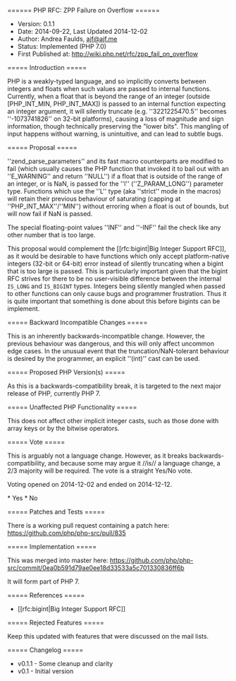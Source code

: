 ====== PHP RFC: ZPP Failure on Overflow ======
  * Version: 0.1.1
  * Date: 2014-09-22, Last Updated 2014-12-02
  * Author: Andrea Faulds, ajf@ajf.me
  * Status: Implemented (PHP 7.0)
  * First Published at: http://wiki.php.net/rfc/zpp_fail_on_overflow

===== Introduction =====

PHP is a weakly-typed language, and so implicitly converts between integers and floats when such values are passed to internal functions. Currently, when a float that is beyond the range of an integer (outside [PHP_INT_MIN, PHP_INT_MAX]) is passed to an internal function expecting an integer argument, it will silently truncate (e.g. ''3221225470.5'' becomes ''-1073741826'' on 32-bit platforms), causing a loss of magnitude and sign information, though technically preserving the "lower bits". This mangling of input happens without warning, is unintuitive, and can lead to subtle bugs.

===== Proposal =====

''zend_parse_parameters'' and its fast macro counterparts are modified to fail (which usually causes the PHP function that invoked it to bail out with an ''E_WARNING'' and return ''NULL'') if a float that is outside of the range of an integer, or is NaN, is passed for the ''l'' (''Z_PARAM_LONG'') parameter type. Functions which use the ''L'' type (aka ''strict'' mode in the macros) will retain their previous behaviour of saturating (capping at ''PHP_INT_MAX''/''MIN'') without erroring when a float is out of bounds, but will now fail if NaN is passed.

The special floating-point values ''INF'' and ''-INF'' fail the check like any other number that is too large.

This proposal would complement the [[rfc:bigint|Big Integer Support RFC]], as it would be desirable to have functions which only accept platform-native integers (32-bit or 64-bit) error instead of silently truncating when a bigint that is too large is passed. This is particularly important given that the bigint RFC strives for there to be no user-visible difference between the internal `IS_LONG` and `IS_BIGINT` types. Integers being silently mangled when passed to other functions can only cause bugs and programmer frustration. Thus it is quite important that something is done about this before bigints can be implement.

===== Backward Incompatible Changes =====

This is an inherently backwards-incompatible change. However, the previous behaviour was dangerous, and this will only affect uncommon edge cases. In the unusual event that the truncation/NaN-tolerant behaviour is desired by the programmer, an explicit ''(int)'' cast can be used.

===== Proposed PHP Version(s) =====

As this is a backwards-compatibility break, it is targeted to the next major release of PHP, currently PHP 7.

===== Unaffected PHP Functionality =====

This does not affect other implicit integer casts, such as those done with array keys or by the bitwise operators.

===== Vote =====

This is arguably not a language change. However, as it breaks backwards-compatibility, and because some may argue it //is// a language change, a 2/3 majority will be required. The vote is a straight Yes/No vote.

Voting opened on 2014-12-02 and ended on 2014-12-12.

<doodle title="Accept the ZPP Failure on Overflow RFC and merge into master?" auth="ajf" voteType="single" closed="true">
   * Yes
   * No
</doodle>

===== Patches and Tests =====

There is a working pull request containing a patch here: https://github.com/php/php-src/pull/835

===== Implementation =====

This was merged into master here: https://github.com/php/php-src/commit/0ea0b591d79ae0ee18d33533a5c701330836ff6b

It will form part of PHP 7.

===== References =====

  * [[rfc:bigint|Big Integer Support RFC]]

===== Rejected Features =====

Keep this updated with features that were discussed on the mail lists.

===== Changelog =====

  * v0.1.1 - Some cleanup and clarity
  * v0.1 - Initial version